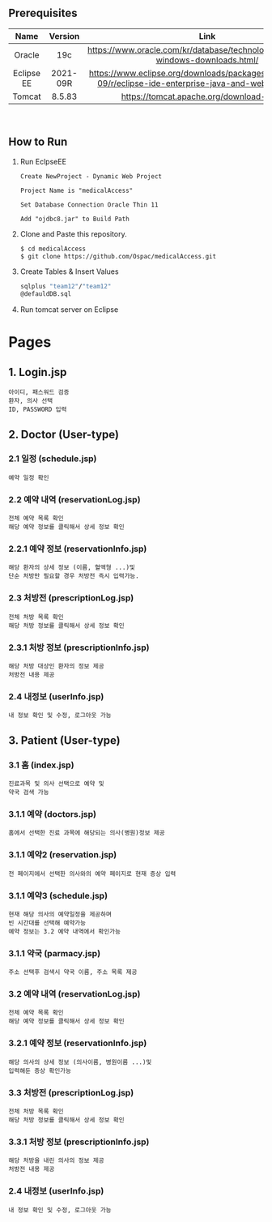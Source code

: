 ## Prerequisites

|      Name      | Version  |                    Link                    |
| :------------: | :------: | :----------------------------------------: |
|     Oracle     | 19c     | <https://www.oracle.com/kr/database/technologies/oracle19c-windows-downloads.html/>  |
|   Eclipse EE   | 2021-09R| <https://www.eclipse.org/downloads/packages/release/2021-09/r/eclipse-ide-enterprise-java-and-web-developers/> |
|   Tomcat       | 8.5.83  | <https://tomcat.apache.org/download-80.cgi/> |

&nbsp;

## How to Run
1. Run EclpseEE
    ```
    Create NewProject - Dynamic Web Project

    Project Name is "medicalAccess"

    Set Database Connection Oracle Thin 11

    Add "ojdbc8.jar" to Build Path
    ```

1. Clone and Paste this repository.

   ```bash
   $ cd medicalAccess
   $ git clone https://github.com/Ospac/medicalAccess.git
   ```

1. Create Tables & Insert Values
    ```bash
    sqlplus "team12"/"team12"
    @defauldDB.sql
    ```

1. Run tomcat server on Eclipse

# Pages

## 1. Login.jsp
    아이디, 패스워드 검증
    환자, 의사 선택
    ID, PASSWORD 입력
        
## 2. Doctor (User-type)
### 2.1 일정 (schedule.jsp)
    예약 일정 확인
### 2.2 예약 내역 (reservationLog.jsp)
    전체 예약 목록 확인
    해당 예약 정보를 클릭해서 상세 정보 확인

### 2.2.1 예약 정보 (reservationInfo.jsp)
    해당 환자의 상세 정보 (이름, 혈액형 ...)및 
    단순 처방만 필요할 경우 처방전 즉시 입력가능.

### 2.3 처방전 (prescriptionLog.jsp)
    전체 처방 목록 확인
    해당 처방 정보를 클릭해서 상세 정보 확인

### 2.3.1 처방 정보 (prescriptionInfo.jsp)
    해당 처방 대상인 환자의 정보 제공
    처방전 내용 제공

### 2.4 내정보 (userInfo.jsp)
    내 정보 확인 및 수정, 로그아웃 가능



    


## 3. Patient (User-type)
### 3.1 홈 (index.jsp)
    진료과목 및 의사 선택으로 예약 및
    약국 검색 가능

### 3.1.1 예약 (doctors.jsp)
    홈에서 선택한 진료 과목에 해당되는 의사(병원)정보 제공

### 3.1.1 예약2 (reservation.jsp)
    전 페이지에서 선택한 의사와의 예약 페이지로 현재 증상 입력

### 3.1.1 예약3 (schedule.jsp)
    현재 해당 의사의 예약일정을 제공하며
    빈 시간대를 선택해 예약가능
    예약 정보는 3.2 예약 내역에서 확인가능

### 3.1.1 약국 (parmacy.jsp)
    주소 선택후 검색시 약국 이름, 주소 목록 제공

### 3.2 예약 내역 (reservationLog.jsp)
    전체 예약 목록 확인
    해당 예약 정보를 클릭해서 상세 정보 확인

### 3.2.1 예약 정보 (reservationInfo.jsp)
    해당 의사의 상세 정보 (의사이름, 병원이름 ...)및 
    입력해둔 증상 확인가능

### 3.3 처방전 (prescriptionLog.jsp)
    전체 처방 목록 확인
    해당 처방 정보를 클릭해서 상세 정보 확인

### 3.3.1 처방 정보 (prescriptionInfo.jsp)
    해당 처방을 내린 의사의 정보 제공
    처방전 내용 제공

### 2.4 내정보 (userInfo.jsp)
    내 정보 확인 및 수정, 로그아웃 가능